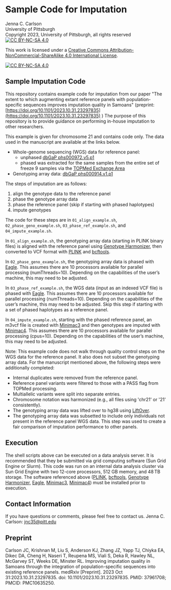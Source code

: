 # Sample Code for Imputation

Jenna C. Carlson      
University of Pittsburgh        
Copyright 2023, University of Pittsburgh, all rights reserved          
[![CC BY-NC-SA 4.0][cc-by-nc-sa-shield]][cc-by-nc-sa]

This work is licensed under a
[Creative Commons Attribution-NonCommercial-ShareAlike 4.0 International License][cc-by-nc-sa].

[![CC BY-NC-SA 4.0][cc-by-nc-sa-image]][cc-by-nc-sa]

[cc-by-nc-sa]: http://creativecommons.org/licenses/by-nc-sa/4.0/
[cc-by-nc-sa-image]: https://licensebuttons.net/l/by-nc-sa/4.0/88x31.png
[cc-by-nc-sa-shield]: https://img.shields.io/badge/License-CC%20BY--NC--SA%204.0-lightgrey.svg

## Sample Imputation Code

This repository contains example code for imputation from our paper "The extent to which augmenting extant reference panels with population-specific sequences improves imputation quality in Samoans" (preprint: [https://doi.org/10.1101/2023.10.31.23297835](https://doi.org/10.1101/2023.10.31.23297835) ) The purpose of this repository is to provide guidance on performing in-house imputation to other researchers.

This example is given for chromosome 21 and contains code only. The data used in the manuscript are available at the links below.            
* Whole-genome sequencing (WGS) data for reference panel:         
    - unphased [dbGaP phs000972.v5.p1](https://www.ncbi.nlm.nih.gov/projects/gap/cgi-bin/study.cgi?study_id=phs000972.v5.p1)
    - phased was extracted for the same samples from the entire set of freeze 9 samples via the [TOPMed Exchange Area](https://topmed.nhlbi.nih.gov/)         
* Genotyping array data: [dbGaP phs000914.v1.p1](https://www.ncbi.nlm.nih.gov/projects/gap/cgi-bin/study.cgi?study_id=phs000914.v1.p1)        

The steps of imputation are as follows:            
  1. align the genotype data to the reference panel        
  2. phase the genotype array data      
  3. phase the reference panel (skip if starting with phased haplotypes)        
  4. impute genotypes         

The code for these steps are in `01_align_example.sh`, `02_phase_geno_example.sh`, `03_phase_ref_example.sh`, and `04_impute_example.sh`. 

In `01_align_example.sh`, the genotyping array data (starting in PLINK binary files) is aligned with the reference panel using [Genotype Harmonizer](https://bioinformaticshome.com/tools/descriptions/Genotype_harmonizer.html#gsc.tab=0), then converted to VCF format with [PLINK](https://www.cog-genomics.org/plink/) and [bcftools](https://samtools.github.io/bcftools/bcftools.html).

In `02_phase_geno_example.sh`, the genotyping array data is phased with [Eagle](https://alkesgroup.broadinstitute.org/Eagle/). This assumes there are 10 processors available for parallel processing (numThreads=10). Depending on the capabilities of the user’s machine, this may need to be adjusted.

In `03_phase_ref_example.sh`, the WGS data (input as an indexed VCF file) is phased with [Eagle](https://alkesgroup.broadinstitute.org/Eagle/). This assumes there are 10 processors available for parallel processing (numThreads=10). Depending on the capabilities of the user’s machine, this may need to be adjusted. Skip this step if starting with a set of phased haplotypes as a reference panel.

In `04_impute_example.sh`, starting with the phased reference panel, an m3vcf file is created with [Minimac3](https://genome.sph.umich.edu/wiki/Minimac3) and then genotypes are imputed with [Minimac4](https://genome.sph.umich.edu/wiki/Minimac4). This assumes there are 10 processors available for parallel processing (cpus=10). Depending on the capabilities of the user’s machine, this may need to be adjusted.

Note: This example code does not walk through quality control steps on the WGS data for the reference panel. It also does not subset the genotyping array data. For the manuscript mentioned above, the following steps were additionally completed:
  * Internal duplicates were removed from the reference panel. 
  * Reference panel variants were filtered to those with a PASS flag from TOPMed processing.
  * Multiallelic variants were split into separate entries.
  * Chromosome notation was harmonized (e.g., all files using 'chr21' or '21' consistently).
  * The genotyping array data was lifted over to hg38 using [LiftOver](https://genome.ucsc.edu/cgi-bin/hgLiftOver).
  * The genotyping array data was subsetted to include only individuals not present in the reference panel WGS data. This step was used to create a fair comparison of imputation performance to other panels.  

## Execution
The shell scripts above can be executed on a data analysis server. It is recommended that they be submitted via grid computing software (Sun Grid Engine or Slurm). This code was run on an internal data analysis cluster via Sun Grid Engine with two 12-core processors, 512 GB memory, and 48 TB storage.
The software referenced above ([PLINK](https://www.cog-genomics.org/plink/), [bcftools](https://samtools.github.io/bcftools/bcftools.html), [Genotype Harmonizer](https://bioinformaticshome.com/tools/descriptions/Genotype_harmonizer.html#gsc.tab=0), [Eagle](https://alkesgroup.broadinstitute.org/Eagle/), [Minimac3](https://genome.sph.umich.edu/wiki/Minimac3), [Minimac4](https://genome.sph.umich.edu/wiki/Minimac4)) must be installed prior to execution. 

## Contact Information
If you have questions or comments, please feel free to contact us.
Jenna C. Carlson: jnc35@pitt.edu

## Preprint

Carlson JC, Krishnan M, Liu S, Anderson KJ, Zhang JZ, Yapp TJ, Chiyka EA, Dikec DA, Cheng H, Naseri T, Reupena MS, Viali S, Deka R, Hawley NL, McGarvey ST, Weeks DE, Minster RL. Improving imputation quality in Samoans through the integration of population-specific sequences into existing reference panels. medRxiv [Preprint]. 2023 Oct 31:2023.10.31.23297835. doi: 10.1101/2023.10.31.23297835. PMID: 37961708; PMCID: PMC10635250.
